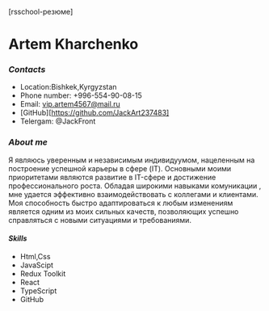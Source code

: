 [rsschool-резюме]
# Artem Kharchenko

### *Сontacts*
* Location:Bishkek,Kyrgyzstan
* Phone number: +996-554-90-08-15
* Email: vip.artem4567@mail.ru
* [GitHub][https://github.com/JackArt237483]
* Telergam: @JackFront

### *About me*
  Я являюсь уверенным и независимым индивидуумом, нацеленным на построение успешной карьеры в сфере (IT).
  Основными моими приоритетами являются развитие в IT-сфере и достижение профессионального роста. Обладая широкими навыками комуникации , мне удается эффективно взаимодействовать с коллегами и клиентами. 
  Моя способность быстро адаптироваться к любым изменениям является одним из моих сильных качеств, позволяющих успешно справляться с новыми ситуациями и требованиями.

#### *Skills*
 * Html,Css
 * JavaScipt
 * Redux Toolkit
 * React
 * TypeScript
 * GitHub
